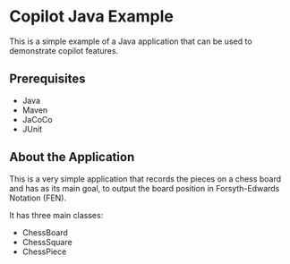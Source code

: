 # Copilot Java Example

This is a simple example of a Java application that can be used to demonstrate copilot features.

## Prerequisites

- Java
- Maven
- JaCoCo
- JUnit

## About the Application

This is a very simple application that records the pieces on a chess board and has as its main goal,
to output the board position in Forsyth-Edwards Notation (FEN).

It has three main classes:
- ChessBoard
- ChessSquare
- ChessPiece

